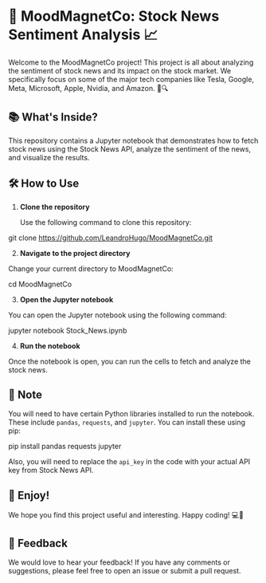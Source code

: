 # 🚀 MoodMagnetCo: Stock News Sentiment Analysis 📈

Welcome to the MoodMagnetCo project! This project is all about analyzing the sentiment of stock news and its impact on the stock market. We specifically focus on some of the major tech companies like Tesla, Google, Meta, Microsoft, Apple, Nvidia, and Amazon. 🍏🔍

## 📚 What's Inside?

This repository contains a Jupyter notebook that demonstrates how to fetch stock news using the Stock News API, analyze the sentiment of the news, and visualize the results. 

## 🛠️ How to Use

1. **Clone the repository**

   Use the following command to clone this repository:

git clone https://github.com/LeandroHugo/MoodMagnetCo.git


2. **Navigate to the project directory**

Change your current directory to MoodMagnetCo:

cd MoodMagnetCo


3. **Open the Jupyter notebook**

You can open the Jupyter notebook using the following command:

jupyter notebook Stock_News.ipynb


4. **Run the notebook**

Once the notebook is open, you can run the cells to fetch and analyze the stock news.

## 📝 Note

You will need to have certain Python libraries installed to run the notebook. These include `pandas`, `requests`, and `jupyter`. You can install these using pip:

pip install pandas requests jupyter


Also, you will need to replace the `api_key` in the code with your actual API key from Stock News API.

## 🎉 Enjoy!

We hope you find this project useful and interesting. Happy coding! 💻🎈

## 📮 Feedback

We would love to hear your feedback! If you have any comments or suggestions, please feel free to open an issue or submit a pull request.